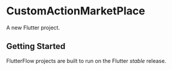 # CustomActionMarketPlace

A new Flutter project.

## Getting Started

FlutterFlow projects are built to run on the Flutter _stable_ release.
